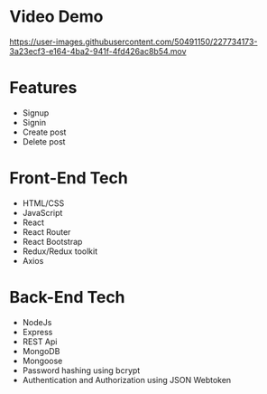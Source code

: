 # Video Demo

https://user-images.githubusercontent.com/50491150/227734173-3a23ecf3-e164-4ba2-941f-4fd426ac8b54.mov

<h1>Features</h1>
<ul>
<li>Signup</li>
<li>Signin</li>
<li>Create post</li>
<li>Delete post</li>
</ul>

<h1>Front-End Tech</h1>
<ul>
<li>HTML/CSS</li>
<li>JavaScript</li>
<li>React</li>
<li>React Router</li>
<li>React Bootstrap</li>
<li>Redux/Redux toolkit</li>
<li>Axios</li>
</ul>

<h1>Back-End Tech</h1>
<ul>
<li>NodeJs</li>
<li>Express</li>
<li>REST Api</li>
<li>MongoDB</li>
<li>Mongoose</li>
<li>Password hashing using bcrypt</li>
<li>Authentication and Authorization using JSON Webtoken</li>
</ul>
